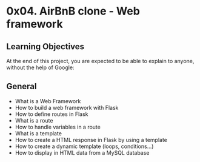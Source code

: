 # 0x04. AirBnB clone - Web framework

## Learning Objectives

At the end of this project, you are expected to be able to explain to anyone, without the help of Google:

## General

* What is a Web Framework
* How to build a web framework with Flask
* How to define routes in Flask
* What is a route
* How to handle variables in a route
* What is a template
* How to create a HTML response in Flask by using a template
* How to create a dynamic template (loops, conditions…)
* How to display in HTML data from a MySQL database
